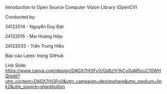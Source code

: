 Introduction to Open Source Computer Vision Library (OpenCV)

Conducted by: 

24122014 - Nguyễn Duy Đạt

24122015 - Mai Hoàng Hiệp

24122033 - Trần Trung Hiếu

Báo cáo Latex: trong GitHub 

Link Slide: https://www.canva.com/design/DAGX7HI3Fy0/Qs8zYr1hCyGgM5cuC10WHQ/edit?utm_content=DAGX7HI3Fy0&utm_campaign=designshare&utm_medium=link2&utm_source=sharebutton 
